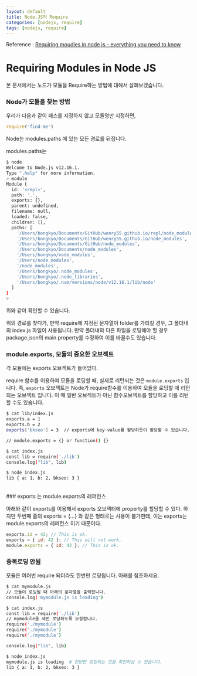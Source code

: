 ```yaml
---
layout: default 
title: Node.JS의 Require
categories: [nodejs, require]
tags: [nodejs, require]
---
```


Reference : [Requiring moudles in node js - everything you need to know](https://www.freecodecamp.org/news/requiring-modules-in-node-js-everything-you-need-to-know-e7fbd119be8/)

#  Requiring Modules in Node JS

본 문서에서는 노드가 모듈을 Require하는 방법에 대해서 살펴보겠습니다.

###  Node가 모듈을 찾는 방법 

우리가 다음과 같이 패스를 지정하지 않고 모듈명만 지정하면,

```js
require('find-me')
```

Node는 modules.paths 에 있는 모든 경로를 뒤집니다.

modules.paths는 

```bash
$ node
Welcome to Node.js v12.16.1.
Type ".help" for more information.
> module
Module {
  id: '<repl>',
  path: '.',
  exports: {},
  parent: undefined,
  filename: null,
  loaded: false,
  children: [],
  paths: [
    '/Users/bongkyo/Documents/GitHub/wenry55.github.io/repl/node_modules',
    '/Users/bongkyo/Documents/GitHub/wenry55.github.io/node_modules',
    '/Users/bongkyo/Documents/GitHub/node_modules',
    '/Users/bongkyo/Documents/node_modules',
    '/Users/bongkyo/node_modules',
    '/Users/node_modules',
    '/node_modules',
    '/Users/bongkyo/.node_modules',
    '/Users/bongkyo/.node_libraries',
    '/Users/bongkyo/.nvm/versions/node/v12.16.1/lib/node'
  ]
}
> 
```
위와 같이 확인할 수 있습니다.

위의 경로를 찾다가, 만약 require에 지정된 문자열이 folder를 가리킬 경우, 그 폴더내의 index.js 파일이 사용됩니다. 만약 폴더내의 다른 파일을 로딩해야 할 경우 package.json의 main property를 수정하여 이를 바꿀수도 있습니다. 

### module.exports, 모듈의 중요한 오브젝트 

각 모듈에는 exports 오브젝트가 들어있다.

require 함수를 이용하여 모듈을 로딩할 때, 실제로 리턴되는 것은 `module.exports` 입니다.
즉, `exports` 오브젝트는 Node가 require함수를 이용하여 모듈을 로딩할 때 리턴되는 오브젝트 입니다. 이 때 일반 오브젝트가 아닌 함수오브젝트를 할당하고 이를 리턴할 수도 있습니다.

```bash
$ cat lib/index.js 
exports.a = 1
exports.b = 2
exports['bkseo'] = 3  // exports에 key-value를 할당하듯이 할당할 수 있습니다. 

// module.exports = {} or function() {}

$ cat index.js 
const lib = require('./lib')
console.log("lib", lib)

$ node index.js 
lib { a: 1, b: 2, bkseo: 3 }
```
<br/>
### exports 는 module.exports의 레퍼런스


아래와 같이 exports를 이용해서 exports 오브젝터에 property를 할당할 수 있다. 하지만 두번째 줄의 exports = {...} 와 같은 형태로는 사용이 불가한데, 이는 exports는 module.exports의 레퍼런스 이기 때문이다.

```js
exports.id = 42; // This is ok.
exports = { id: 42 }; // This will not work.
module.exports = { id: 42 }; // This is ok.
```

### 중복로딩 안됨
모듈은 여러번 require 되더라도 한번만 로딩됩니다. 아래를 참조하세요.

```bash
$ cat mymodule.js 
// 모듈이 로딩될 때 아래의 문자열을 출력합니다.
console.log('mymodule.js is loading')

$ cat index.js 
const lib = require('./lib')
// mymodule을 세번 로딩하도록 요청합니다.
require('./mymodule')
require('./mymodule')
require('./mymodule')

console.log("lib", lib)

$ node index.js 
mymodule.js is loading  # 한번만 로딩되는 것을 확인하실 수 있습니다.
lib { a: 1, b: 2, bkseo: 3 }
```
